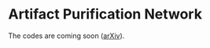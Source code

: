# Artifact Purification Network
The codes are coming soon ([arXiv](https://arxiv.org/abs/2403.11172)).
